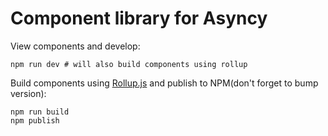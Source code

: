 # Component library for Asyncy

View components and develop:
```
npm run dev # will also build components using rollup
```

Build components using [Rollup.js](https://rollupjs.org/guide/en) and publish to NPM(don't forget to bump version):
```
npm run build
npm publish
```

